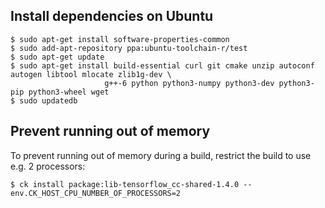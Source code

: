 ## Install dependencies on Ubuntu

```
$ sudo apt-get install software-properties-common
$ sudo add-apt-repository ppa:ubuntu-toolchain-r/test
$ sudo apt-get update
$ sudo apt-get install build-essential curl git cmake unzip autoconf autogen libtool mlocate zlib1g-dev \
                     g++-6 python python3-numpy python3-dev python3-pip python3-wheel wget
$ sudo updatedb

```

## Prevent running out of memory

To prevent running out of memory during a build, restrict the build to use
e.g. 2 processors:
```
$ ck install package:lib-tensorflow_cc-shared-1.4.0 --env.CK_HOST_CPU_NUMBER_OF_PROCESSORS=2
```